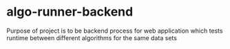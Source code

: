 # algo-runner-backend
Purpose of project is to be backend process for web application which tests runtime between different algorithms for the same data sets